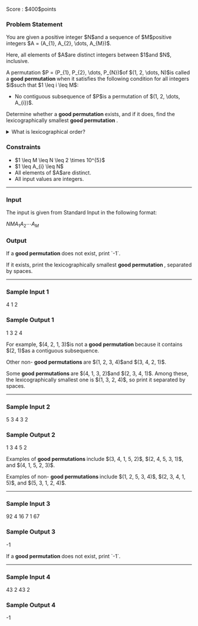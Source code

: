 
<div>

<span>

<span>

<p>
Score : $400$points
</p>

<div>

<section>

### **Problem Statement**

<p>
You are given a positive integer $N$and a sequence of $M$positive integers $A = (A_{1}, A_{2}, \dots, A_{M})$.
</p>

<p>
Here, all elements of $A$are distinct integers between $1$and $N$, inclusive.
</p>

<p>
A permutation $P = (P_{1}, P_{2}, \dots, P_{N})$of $(1, 2, \dots, N)$is called a 
<strong>
good permutation
</strong>
when it satisfies the following condition for all integers $i$such that $1 \leq i \leq M$:
</p>

<ul>

<li>
No contiguous subsequence of $P$is a permutation of $(1, 2, \dots, A_{i})$.
</li>

</ul>

<p>
Determine whether a 
<strong>
good permutation
</strong>
exists, and if it does, find the lexicographically smallest 
<strong>
good permutation
</strong>
.
</p>

<details>

<summary>
What is lexicographical order?
</summary>

<p>
A sequence $S = (S_1, S_2, \ldots, S_{|S|})$is said to be 
<strong>
lexicographically smaller
</strong>
than a sequence $T = (T_1, T_2, \ldots, T_{|T|})$if one of the following conditions holds.
Here, $|S|$and $|T|$denote the lengths of $S$and $T$, respectively.
</p>

<ol>

<li>
$|S| \lt |T|$and $(S_1, S_2, \ldots, S_{|S|}) = (T_1, T_2, \ldots, T_{|S|})$. 
</li>

<li>
There exists an integer $1 \leq i \leq \min\lbrace |S|, |T| \rbrace$such that both of the following hold:

<ul>

<li>
$(S_1, S_2, \ldots, S_{i-1}) = (T_1, T_2, \ldots, T_{i-1})$.
</li>

<li>
$S_i$is smaller than $T_i$(as a number).
</li>

</ul>

</li>

</ol>

</details>

</section>

</div>

<div>

<section>

### **Constraints**

<ul>

<li>
$1 \leq M \leq N \leq 2 \times 10^{5}$
</li>

<li>
$1 \leq A_{i} \leq N$
</li>

<li>
All elements of $A$are distinct.
</li>

<li>
All input values are integers.
</li>

</ul>

</section>

</div>

---

<div>

<div>

<section>

### **Input**

<p>
The input is given from Standard Input in the following format:
</p>

<div>

$N$$M$$A_{1}$$A_{2}$$\cdots$$A_{M}$
</div>

</section>

</div>

<div>

<section>

### **Output**

<p>
If a 
<strong>
good permutation
</strong>
does not exist, print `-1`.
</p>

<p>
If it exists, print the lexicographically smallest 
<strong>
good permutation
</strong>
, separated by spaces.
</p>

</section>

</div>

</div>

---

<div>

<section>

### **Sample Input 1**

<div>

4 1
2

</div>

</section>

</div>

<div>

<section>

### **Sample Output 1**

<div>

1 3 2 4

</div>

<p>
For example, $(4, 2, 1, 3)$is not a 
<strong>
good permutation
</strong>
because it contains $(2, 1)$as a contiguous subsequence.
</p>

<p>
Other non-
<strong>
good permutations
</strong>
are $(1, 2, 3, 4)$and $(3, 4, 2, 1)$.
</p>

<p>
Some 
<strong>
good permutations
</strong>
are $(4, 1, 3, 2)$and $(2, 3, 4, 1)$. Among these, the lexicographically smallest one is $(1, 3, 2, 4)$, so print it separated by spaces.
</p>

</section>

</div>

---

<div>

<section>

### **Sample Input 2**

<div>

5 3
4 3 2

</div>

</section>

</div>

<div>

<section>

### **Sample Output 2**

<div>

1 3 4 5 2

</div>

<p>
Examples of 
<strong>
good permutations
</strong>
include $(3, 4, 1, 5, 2)$, $(2, 4, 5, 3, 1)$, and $(4, 1, 5, 2, 3)$.
</p>

<p>
Examples of non-
<strong>
good permutations
</strong>
include $(1, 2, 5, 3, 4)$, $(2, 3, 4, 1, 5)$, and $(5, 3, 1, 2, 4)$.
</p>

</section>

</div>

---

<div>

<section>

### **Sample Input 3**

<div>

92 4
16 7 1 67

</div>

</section>

</div>

<div>

<section>

### **Sample Output 3**

<div>

-1

</div>

<p>
If a 
<strong>
good permutation
</strong>
does not exist, print `-1`.
</p>

</section>

</div>

---

<div>

<section>

### **Sample Input 4**

<div>

43 2
43 2

</div>

</section>

</div>

<div>

<section>

### **Sample Output 4**

<div>

-1

</div>

</section>

</div>

</span>

</span>

</div>
